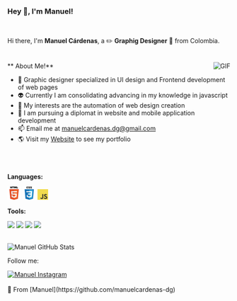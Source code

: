 

<h3> Hey 👋, I'm Manuel!</h3>
<br>

Hi there, I'm **Manuel Cárdenas**, a ✏️ **Graphig Designer** 🚀 from Colombia.
<br>
<br>
<br>
<img align="right" alt="GIF" src="https://user-images.githubusercontent.com/80920532/116634248-2aae1a00-a921-11eb-9895-c959cb3d5549.gif" />
** About Me!**  

- 🚀 Graphic designer specialized in UI design and Frontend development of web pages
- 👽 Currently I am consolidating advancing in my knowledge in javascript
- 🌌 My interests are the automation of web design creation
- 💼 I am pursuing a diplomat in website and mobile application development
- 📫 Email me at [manuelcardenas.dg@gmail.com](mailto:manuelcardenas.dg@gmail.com)
- 🌎 Visit my [Website](https://www.manuelcardenas.com.co/) to see my portfolio

<br>
<br>

**Languages:**  

<code><img height="30" src="https://raw.githubusercontent.com/github/explore/80688e429a7d4ef2fca1e82350fe8e3517d3494d/topics/html/html.png"></code>
<code><img height="30" src="https://raw.githubusercontent.com/github/explore/80688e429a7d4ef2fca1e82350fe8e3517d3494d/topics/css/css.png"></code>
<code><img height="24" src="https://raw.githubusercontent.com/github/explore/80688e429a7d4ef2fca1e82350fe8e3517d3494d/topics/javascript/javascript.png"></code>

**Tools:**  

<code><img height="30" src="https://user-images.githubusercontent.com/80920532/116622339-23c7dd00-a90a-11eb-8ae9-88857f9d47dd.png"></code>
<code><img height="30" src="https://user-images.githubusercontent.com/80920532/116622337-23c7dd00-a90a-11eb-8207-8e27994abe4a.png"></code>
<code><img height="30" src="https://user-images.githubusercontent.com/80920532/116622338-23c7dd00-a90a-11eb-9b4b-669c5f01f1e1.png"></code>
<code><img height="30" src="https://user-images.githubusercontent.com/80920532/116622335-232f4680-a90a-11eb-82c7-a01a3a81e84c.png"></code>

<br>
<img src="https://github-readme-stats.vercel.app/api?username=manuelcardenas-dg&show_icons=true&hide_border=true&count_private=true&theme=tokyonight" alt="Manuel GitHub Stats">

<p>Follow me:</p>
<a href="https://www.instagram.com/manu.cardenas.castro/">
  <img alt="Manuel Instagram" width="24px" src="https://user-images.githubusercontent.com/80920532/116614735-eeb68d00-a8ff-11eb-9d1c-c0a60cafb156.png"/>
</a> 
<br>
<br>
🍪 From [Manuel](https://github.com/manuelcardenas-dg)
